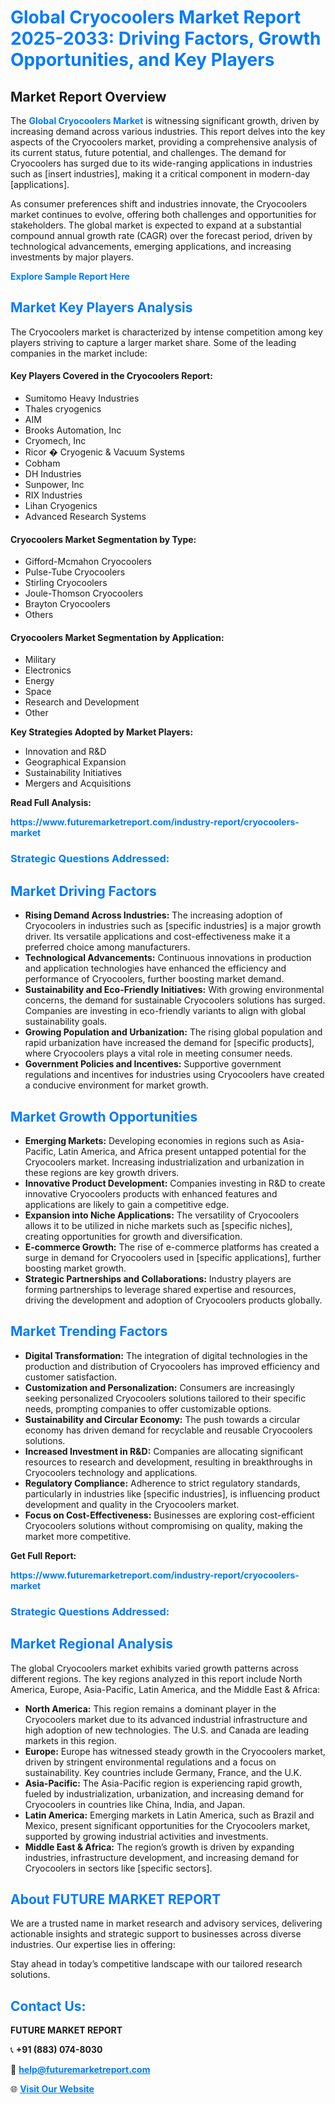 <h1 style="color: #007BFF;">Global Cryocoolers Market Report 2025-2033: Driving Factors, Growth Opportunities, and Key Players</h1>

<section id="overview">
<h2>Market Report Overview</h2>
<p>The <a href="https://www.futuremarketreport.com/industry-report/cryocoolers-market" style="color: #007BFF; text-decoration: none;"><strong>Global Cryocoolers Market</strong></a> is witnessing significant growth, driven by increasing demand across various industries. This report delves into the key aspects of the Cryocoolers market, providing a comprehensive analysis of its current status, future potential, and challenges. The demand for Cryocoolers has surged due to its wide-ranging applications in industries such as [insert industries], making it a critical component in modern-day [applications].</p>
<p>As consumer preferences shift and industries innovate, the Cryocoolers market continues to evolve, offering both challenges and opportunities for stakeholders. The global market is expected to expand at a substantial compound annual growth rate (CAGR) over the forecast period, driven by technological advancements, emerging applications, and increasing investments by major players.</p>
</section>

<section id="overview">
<p><a href="https://www.futuremarketreport.com/request-sample/reportId=57025" style="color: #007BFF; text-decoration: none;"><strong>Explore Sample Report Here</strong></a></p>
</section>

<section id="key-players">
<h2 style="color: #007BFF;">Market Key Players Analysis</h2>
<p>The Cryocoolers market is characterized by intense competition among key players striving to capture a larger market share. Some of the leading companies in the market include:</p>
<h4>Key Players Covered in the Cryocoolers Report:</h4>
<ul><li>Sumitomo Heavy Industries</li><li>Thales cryogenics</li><li>AIM</li><li>Brooks Automation, Inc</li><li>Cryomech, Inc</li><li>Ricor � Cryogenic &amp; Vacuum Systems</li><li>Cobham</li><li>DH Industries</li><li>Sunpower, Inc</li><li>RIX Industries</li><li>Lihan Cryogenics</li><li>Advanced Research Systems</li></ul>
<h4>Cryocoolers Market Segmentation by Type:</h4>
<ul><li>Gifford-Mcmahon Cryocoolers</li><li>Pulse-Tube Cryocoolers</li><li>Stirling Cryocoolers</li><li>Joule-Thomson Cryocoolers</li><li>Brayton Cryocoolers</li><li>Others</li></ul>

<h4>Cryocoolers Market Segmentation by Application:</h4>
<ul><li>Military</li><li>Electronics</li><li>Energy</li><li>Space</li><li>Research and Development</li><li>Other</li></ul>
<p><strong>Key Strategies Adopted by Market Players:</strong></p>
<ul>
<li>Innovation and R&D</li>
<li>Geographical Expansion</li>
<li>Sustainability Initiatives</li>
<li>Mergers and Acquisitions</li>
</ul>
</section>

<section>
<p><strong>Read Full Analysis: </strong></p><a href="https://www.futuremarketreport.com/industry-report/cryocoolers-market" style="color: #007BFF; text-decoration: none;"><strong>https://www.futuremarketreport.com/industry-report/cryocoolers-market</strong></a>
<h3 style="color: #007BFF;">Strategic Questions Addressed:</h3>
</section>

<section id="driving-factors">
<h2 style="color: #007BFF;">Market Driving Factors</h2>
<ul>
<li><strong>Rising Demand Across Industries:</strong> The increasing adoption of Cryocoolers in industries such as [specific industries] is a major growth driver. Its versatile applications and cost-effectiveness make it a preferred choice among manufacturers.</li>
<li><strong>Technological Advancements:</strong> Continuous innovations in production and application technologies have enhanced the efficiency and performance of Cryocoolers, further boosting market demand.</li>
<li><strong>Sustainability and Eco-Friendly Initiatives:</strong> With growing environmental concerns, the demand for sustainable Cryocoolers solutions has surged. Companies are investing in eco-friendly variants to align with global sustainability goals.</li>
<li><strong>Growing Population and Urbanization:</strong> The rising global population and rapid urbanization have increased the demand for [specific products], where Cryocoolers plays a vital role in meeting consumer needs.</li>
<li><strong>Government Policies and Incentives:</strong> Supportive government regulations and incentives for industries using Cryocoolers have created a conducive environment for market growth.</li>
</ul>
</section>

<section id="growth-opportunities">
<h2 style="color: #007BFF;">Market Growth Opportunities</h2>
<ul>
<li><strong>Emerging Markets:</strong> Developing economies in regions such as Asia-Pacific, Latin America, and Africa present untapped potential for the Cryocoolers market. Increasing industrialization and urbanization in these regions are key growth drivers.</li>
<li><strong>Innovative Product Development:</strong> Companies investing in R&D to create innovative Cryocoolers products with enhanced features and applications are likely to gain a competitive edge.</li>
<li><strong>Expansion into Niche Applications:</strong> The versatility of Cryocoolers allows it to be utilized in niche markets such as [specific niches], creating opportunities for growth and diversification.</li>
<li><strong>E-commerce Growth:</strong> The rise of e-commerce platforms has created a surge in demand for Cryocoolers used in [specific applications], further boosting market growth.</li>
<li><strong>Strategic Partnerships and Collaborations:</strong> Industry players are forming partnerships to leverage shared expertise and resources, driving the development and adoption of Cryocoolers products globally.</li>
</ul>
</section>

<section id="trending-factors">
<h2 style="color: #007BFF;">Market Trending Factors</h2>
<ul>
<li><strong>Digital Transformation:</strong> The integration of digital technologies in the production and distribution of Cryocoolers has improved efficiency and customer satisfaction.</li>
<li><strong>Customization and Personalization:</strong> Consumers are increasingly seeking personalized Cryocoolers solutions tailored to their specific needs, prompting companies to offer customizable options.</li>
<li><strong>Sustainability and Circular Economy:</strong> The push towards a circular economy has driven demand for recyclable and reusable Cryocoolers solutions.</li>
<li><strong>Increased Investment in R&D:</strong> Companies are allocating significant resources to research and development, resulting in breakthroughs in Cryocoolers technology and applications.</li>
<li><strong>Regulatory Compliance:</strong> Adherence to strict regulatory standards, particularly in industries like [specific industries], is influencing product development and quality in the Cryocoolers market.</li>
<li><strong>Focus on Cost-Effectiveness:</strong> Businesses are exploring cost-efficient Cryocoolers solutions without compromising on quality, making the market more competitive.</li>
</ul>
</section>

<section>
<p><strong>Get Full Report: </strong></p><a href="https://www.futuremarketreport.com/industry-report/cryocoolers-market" style="color: #007BFF; text-decoration: none;"><strong>https://www.futuremarketreport.com/industry-report/cryocoolers-market</strong></a>
<h3 style="color: #007BFF;">Strategic Questions Addressed:</h3>
</section>


<section id="regional-analysis">
<h2 style="color: #007BFF;">Market Regional Analysis</h2>
<p>The global Cryocoolers market exhibits varied growth patterns across different regions. The key regions analyzed in this report include North America, Europe, Asia-Pacific, Latin America, and the Middle East & Africa:</p>
<ul>
<li><strong>North America:</strong> This region remains a dominant player in the Cryocoolers market due to its advanced industrial infrastructure and high adoption of new technologies. The U.S. and Canada are leading markets in this region.</li>
<li><strong>Europe:</strong> Europe has witnessed steady growth in the Cryocoolers market, driven by stringent environmental regulations and a focus on sustainability. Key countries include Germany, France, and the U.K.</li>
<li><strong>Asia-Pacific:</strong> The Asia-Pacific region is experiencing rapid growth, fueled by industrialization, urbanization, and increasing demand for Cryocoolers in countries like China, India, and Japan.</li>
<li><strong>Latin America:</strong> Emerging markets in Latin America, such as Brazil and Mexico, present significant opportunities for the Cryocoolers market, supported by growing industrial activities and investments.</li>
<li><strong>Middle East & Africa:</strong> The region’s growth is driven by expanding industries, infrastructure development, and increasing demand for Cryocoolers in sectors like [specific sectors].</li>
</ul>
</section>

<footer>
<h2 style="color: #007BFF;">About FUTURE MARKET REPORT</h2>
<p>We are a trusted name in market research and advisory services, delivering actionable insights and strategic support to businesses across diverse industries. Our expertise lies in offering:</p>

<p>Stay ahead in today’s competitive landscape with our tailored research solutions.</p>

<h2 style="color: #007BFF;">Contact Us:</h2>
<p><strong>FUTURE MARKET REPORT</strong></p>
<p>📞 <strong>+91 (883) 074-8030</strong></p>
<p>📧 <strong><a href="mailto:help@futuremarketreport.com" style="color: #007BFF;">help@futuremarketreport.com</a></strong></p>
<p>🌐 <strong><a href="https://www.futuremarketreport.com/" style="color: #007BFF;">Visit Our Website</a></strong></p>
</footer>